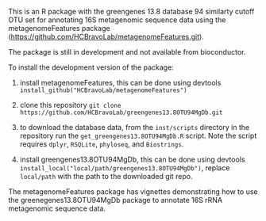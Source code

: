 This is an R package with the greengenes 13.8 database 94 similarty cutoff OTU set for annotating 16S metagenomic sequence data using the metagenomeFeatures package (https://github.com/HCBravoLab/metagenomeFeatures.git).

The package is still in development and not available from bioconductor.

To install the development version of the package:  
1. install metagenomeFeatures, this can be done using devtools `install_github("HCBravoLab/metagenomeFeatures")`  
2. clone this repository `git clone https://github.com/HCBravoLab/greengenes13.8OTU94MgDb.git`   
3. to download the database data, from the `inst/scripts` directory in the repository run the `get_greengenes13.8OTU94MgDb.R` script. Note the script requires `dplyr`, `RSQLite`, `phyloseq`, and `Biostrings`.  

4. install greengenes13.8OTU94MgDb, this can be done using devtools `install_local("local/path/greengenes13.8OTU94MgDb")`, replace `local/path` with the path to the downloaded git repo.   

The metagenomeFeatures package has vignettes demonstrating how to use the greenegenes13.8OTU94MgDb package to annotate 16S rRNA metagenomic sequence data.

